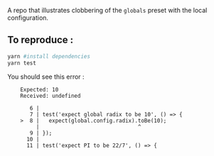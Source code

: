 A repo that illustrates clobbering of the `globals` preset with the local configuration.

## To reproduce :

```bash
yarn #install dependencies
yarn test
```

You should see this error :

```
    Expected: 10
    Received: undefined

       6 |
       7 | test('expect global radix to be 10', () => {
    >  8 |   expect(global.config.radix).toBe(10);
         |                               ^
       9 | });
      10 |
      11 | test('expect PI to be 22/7', () => {
```
